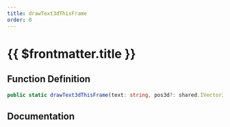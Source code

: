 ```yaml
---
title: drawText3dThisFrame
order: 0
---
```


# {{ $frontmatter.title }}

## Function Definition

```ts
public static drawText3dThisFrame(text: string, pos3d?: shared.IVector3, font?: GameFont, scale?: number, color?: shared.RGBA, outline?: boolean, dropShadow?: boolean): void;
```

## Documentation

<!--@include: ./parts/drawText3dThisFrame.md-->
